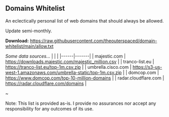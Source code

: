 ## Domains Whitelist

An eclectically personal list of web domains that should always be allowed.

Update semi-monthly.

**Download:** https://raw.githubusercontent.com/theouterspaced/domain-whitelist/main/allow.txt

*Some data sources...*
| | |
|------|-------|
| majestic.com | https://downloads.majestic.com/majestic_million.csv |
| tranco-list.eu | https://tranco-list.eu/top-1m.csv.zip |
| umbrella.cisco.com | https://s3-us-west-1.amazonaws.com/umbrella-static/top-1m.csv.zip |
| domcop.com | https://www.domcop.com/top-10-million-domains |
| radar.cloudflare.com | https://radar.cloudflare.com/domains |

~

Note: This list is provided as-is. I provide no assurances nor accept any responsibility for any outcomes of its use.
